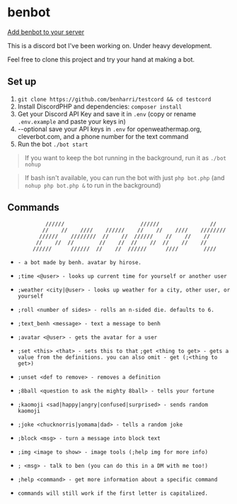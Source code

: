 # benbot

[Add benbot to your server](https://discordapp.com/api/oauth2/authorize?client_id=288416337057939456&scope=bot&permissions=0)

This is a discord bot I've been working on. Under heavy development.

Feel free to clone this project and try your hand at making a bot. 

## Set up

1. `git clone https://github.com/benharri/testcord && cd testcord`
1. Install DiscordPHP and dependencies: `composer install`
1. Get your Discord API Key and save it in `.env` (copy or rename `.env.example` and paste your keys in)
2. --optional save your API keys in `.env` for openweathermap.org, cleverbot.com, and a phone number for the text command
1. Run the bot `./bot start`

>If you want to keep the bot running in the background, run it as `./bot nohup`

>If bash isn't available, you can run the bot with just `php bot.php` (and `nohup php bot.php &` to run in the background)


## Commands


```
            //////                        //////                //
           //    //    ////    //////    //    //    ////    ////////
          //////    ////////  //    //  //////    //    //    //
         //    //  //        //    //  //    //  //    //    //
        //////      //////  //    //  //////      ////        ////
```

- `- a bot made by benh. avatar by hirose.`


- `;time <@user> - looks up current time for yourself or another user`
- `;weather <city|@user> - looks up weather for a city, other user, or yourself`
- `;roll <number of sides> - rolls an n-sided die. defaults to 6.`
- `;text_benh <message> - text a message to benh`
- `;avatar <@user> - gets the avatar for a user`
- `;set <this> <that> - sets this to that`
`;get <thing to get> - gets a value from the definitions. you can also omit - get (;<thing to get>)`
- `;unset <def to remove> - removes a definition`
- `;8ball <question to ask the mighty 8ball> - tells your fortune`
- `;kaomoji <sad|happy|angry|confused|surprised> - sends random kaomoji`
- `;joke <chucknorris|yomama|dad> - tells a random joke`
- `;block <msg> - turn a message into block text`
- `;img <image to show> - image tools (;help img for more info)`
- `; <msg> - talk to ben (you can do this in a DM with me too!)`


- `;help <command> - get more information about a specific command`
- `commands will still work if the first letter is capitalized.`